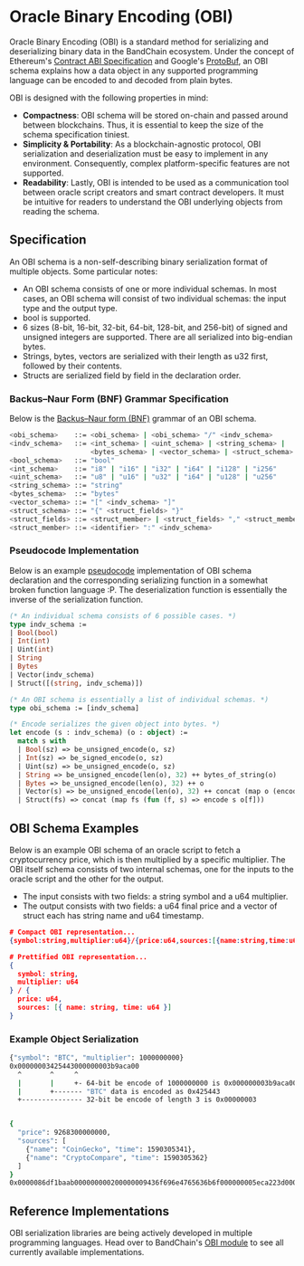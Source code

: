 <!--
order: 1
-->

# Oracle Binary Encoding (OBI)

Oracle Binary Encoding (OBI) is a standard method for serializing and deserializing binary data in the BandChain ecosystem. Under the concept of Ethereum's [Contract ABI Specification](https://solidity.readthedocs.io/en/latest/abi-spec.html) and Google's [ProtoBuf](https://developers.google.com/protocol-buffers), an OBI schema explains how a data object in any supported programming language can be encoded to and decoded from plain bytes.

OBI is designed with the following properties in mind:

- **Compactness**: OBI schema will be stored on-chain and passed around between blockchains. Thus, it is essential to keep the size of the schema specification tiniest.
- **Simplicity & Portability**: As a blockchain-agnostic protocol, OBI serialization and deserialization must be easy to implement in any environment. Consequently, complex platform-specific features are not supported.
- **Readability**: Lastly, OBI is intended to be used as a communication tool between oracle script creators and smart contract developers. It must be intuitive for readers to understand the OBI underlying objects from reading the schema.

## Specification

An OBI schema is a non-self-describing binary serialization format of multiple objects. Some particular notes:

- An OBI schema consists of one or more individual schemas. In most cases, an OBI schema will consist of two individual schemas: the input type and the output type.
- bool is supported.
- 6 sizes (8-bit, 16-bit, 32-bit, 64-bit, 128-bit, and 256-bit) of signed and unsigned integers are supported. There are all serialized into big-endian bytes.
- Strings, bytes, vectors are serialized with their length as u32 first, followed by their contents.
- Structs are serialized field by field in the declaration order.

### Backus–Naur Form (BNF) Grammar Specification

Below is the [Backus–Naur form (BNF)](https://en.wikipedia.org/wiki/Backus%E2%80%93Naur_form) grammar of an OBI schema.

```bash
<obi_schema>    ::= <obi_schema> | <obi_schema> "/" <indv_schema>
<indv_schema>   ::= <int_schema> | <uint_schema> | <string_schema> |
                    <bytes_schema> | <vector_schema> | <struct_schema>
<bool_schema>   ::= "bool"
<int_schema>    ::= "i8" | "i16" | "i32" | "i64" | "i128" | "i256"
<uint_schema>   ::= "u8" | "u16" | "u32" | "i64" | "u128" | "u256"
<string_schema> ::= "string"
<bytes_schema>  ::= "bytes"
<vector_schema> ::= "[" <indv_schema> "]"
<struct_schema> ::= "{" <struct_fields> "}"
<struct_fields> ::= <struct_member> | <struct_fields> "," <struct_member>
<struct_member> ::= <identifier> ":" <indv_schema>
```

### Pseudocode Implementation

Below is an example [pseudocode](https://en.wikipedia.org/wiki/Pseudocode) implementation of OBI schema declaration and the corresponding serializing function in a somewhat broken function language :P. The deserialization function is essentially the inverse of the serialization function.

```ocaml
(* An individual schema consists of 6 possible cases. *)
type indv_schema :=
| Bool(bool)
| Int(int)
| Uint(int)
| String
| Bytes
| Vector(indv_schema)
| Struct([(string, indv_schema)])

(* An OBI schema is essentially a list of individual schemas. *)
type obi_schema := [indv_schema]

(* Encode serializes the given object into bytes. *)
let encode (s : indv_schema) (o : object) :=
  match s with
  | Bool(sz) => be_unsigned_encode(o, sz)
  | Int(sz) => be_signed_encode(o, sz)
  | Uint(sz) => be_unsigned_encode(o, sz)
  | String => be_unsigned_encode(len(o), 32) ++ bytes_of_string(o)
  | Bytes => be_unsigned_encode(len(o), 32) ++ o
  | Vector(s) => be_unsigned_encode(len(o), 32) ++ concat (map o (encode s))
  | Struct(fs) => concat (map fs (fun (f, s) => encode s o[f]))
```

## OBI Schema Examples

Below is an example OBI schema of an oracle script to fetch a cryptocurrency price, which is then multiplied by a specific multiplier. The OBI itself schema consists of two internal schemas, one for the inputs to the oracle script and the other for the output.

- The input consists with two fields: a string symbol and a u64 multiplier.
- The output consists with two fields: a u64 final price and a vector of struct each has string name and u64 timestamp.

```json
# Compact OBI representation...
{symbol:string,multiplier:u64}/{price:u64,sources:[{name:string,time:u64}]}

# Prettified OBI representation...
{
  symbol: string,
  multiplier: u64
} / {
  price: u64,
  sources: [{ name: string, time: u64 }]
}
```

### Example Object Serialization

```bash
{"symbol": "BTC", "multiplier": 1000000000}
0x00000003425443000000003b9aca00
  ^       ^     ^
  |       |     +- 64-bit be encode of 1000000000 is 0x000000003b9aca00
  |       +------- "BTC" data is encoded as 0x425443
  +--------------- 32-bit be encode of length 3 is 0x00000003


{
  "price": 9268300000000,
  "sources": [
    {"name": "CoinGecko", "time": 1590305341},
    {"name": "CryptoCompare", "time": 1590305362}
  ]
}
0x0000086df1baab000000000200000009436f696e4765636b6f000000005eca223d0000000d43727970746f436f6d70617265000000005eca2252
```

## Reference Implementations

OBI serialization libraries are being actively developed in multiple programming languages. Head over to BandChain's [OBI module](https://github.com/bandprotocol/bandchain/tree/master/obi) to see all currently available implementations.
